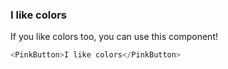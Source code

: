 ### I like colors

If you like colors too, you can use this component!

```js
<PinkButton>I like colors</PinkButton>
```
